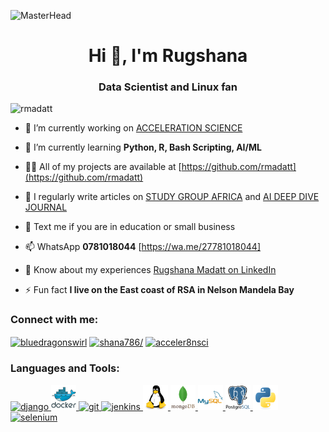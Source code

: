 ![MasterHead](https://wallpapercave.com/wp/veCW6hk.jpg)
<h1 align="center">Hi 👋, I'm Rugshana</h1>
<h3 align="center">Data Scientist and Linux fan</h3>

<p align="left"> <img src="https://komarev.com/ghpvc/?username=rmadatt&label=Profile%20views&color=0e75b6&style=flat" alt="rmadatt" /> </p>

- 🔭 I’m currently working on [ACCELERATION SCIENCE](https://github.com/rmadatt/acceler8nsci)

- 🌱 I’m currently learning **Python, R, Bash Scripting, AI/ML**

- 👨‍💻 All of my projects are available at [https://github.com/rmadatt](https://github.com/rmadatt)

- 📝 I regularly write articles on [STUDY GROUP AFRICA](https://studygroupafrica.wordpress.com/)
and
  [AI DEEP DIVE JOURNAL](https://deepdiveaijournal.wordpress.com/)
- 💬 Text me if you are in education or small business

- 📫 WhatsApp **0781018044** [https://wa.me/27781018044]

- 📄 Know about my experiences [Rugshana Madatt on LinkedIn](https://www.linkedin.com/in/shana786/)

- ⚡ Fun fact **I live on the East coast of RSA in Nelson Mandela Bay**

<h3 align="left">Connect with me:</h3>
<p align="left">
<a href="https://twitter.com/bluedragonswirl" target="blank"><img align="center" src="https://raw.githubusercontent.com/rahuldkjain/github-profile-readme-generator/master/src/images/icons/Social/twitter.svg" alt="bluedragonswirl" height="30" width="40" /></a>
<a href="https://linkedin.com/in/shana786/" target="blank"><img align="center" src="https://raw.githubusercontent.com/rahuldkjain/github-profile-readme-generator/master/src/images/icons/Social/linked-in-alt.svg" alt="shana786/" height="30" width="40" /></a>
<a href="https://instagram.com/acceler8nsci" target="blank"><img align="center" src="https://raw.githubusercontent.com/rahuldkjain/github-profile-readme-generator/master/src/images/icons/Social/instagram.svg" alt="acceler8nsci" height="30" width="40" /></a>

<h3 align="left">Languages and Tools:</h3>
<p align="left"> <a href="https://www.djangoproject.com/" target="_blank" rel="noreferrer"> <img src="https://cdn.worldvectorlogo.com/logos/django.svg" alt="django" width="40" height="40"/> </a> <a href="https://www.docker.com/" target="_blank" rel="noreferrer"> <img src="https://raw.githubusercontent.com/devicons/devicon/master/icons/docker/docker-original-wordmark.svg" alt="docker" width="40" height="40"/> </a> <a href="https://git-scm.com/" target="_blank" rel="noreferrer"> <img src="https://www.vectorlogo.zone/logos/git-scm/git-scm-icon.svg" alt="git" width="40" height="40"/> </a> <a href="https://www.jenkins.io" target="_blank" rel="noreferrer"> <img src="https://www.vectorlogo.zone/logos/jenkins/jenkins-icon.svg" alt="jenkins" width="40" height="40"/> </a> <a href="https://www.linux.org/" target="_blank" rel="noreferrer"> <img src="https://raw.githubusercontent.com/devicons/devicon/master/icons/linux/linux-original.svg" alt="linux" width="40" height="40"/> </a> <a href="https://www.mongodb.com/" target="_blank" rel="noreferrer"> <img src="https://raw.githubusercontent.com/devicons/devicon/master/icons/mongodb/mongodb-original-wordmark.svg" alt="mongodb" width="40" height="40"/> </a> <a href="https://www.mysql.com/" target="_blank" rel="noreferrer"> <img src="https://raw.githubusercontent.com/devicons/devicon/master/icons/mysql/mysql-original-wordmark.svg" alt="mysql" width="40" height="40"/> </a> <a href="https://www.postgresql.org" target="_blank" rel="noreferrer"> <img src="https://raw.githubusercontent.com/devicons/devicon/master/icons/postgresql/postgresql-original-wordmark.svg" alt="postgresql" width="40" height="40"/> </a> <a href="https://www.python.org" target="_blank" rel="noreferrer"> <img src="https://raw.githubusercontent.com/devicons/devicon/master/icons/python/python-original.svg" alt="python" width="40" height="40"/> </a> <a href="https://www.selenium.dev" target="_blank" rel="noreferrer"> <img src="https://raw.githubusercontent.com/detain/svg-logos/780f25886640cef088af994181646db2f6b1a3f8/svg/selenium-logo.svg" alt="selenium" width="40" height="40"/> </a> </p>
